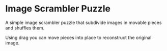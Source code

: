 # Image Scrambler Puzzle
 
A simple image scrambler puzzle that subdivide images in movable pieces and shuffles them.

Using drag you can move pieces into place to reconstruct the original image.
